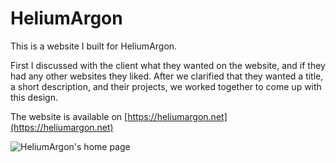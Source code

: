 # HeliumArgon

This is a website I built for HeliumArgon.

First I discussed with the client what they wanted on the website, and if they had any other websites they liked. After we clarified that they wanted a title, a short description, and their projects, we worked together to come up with this design.

The website is available on [https://heliumargon.net](https://heliumargon.net)

![HeliumArgon's home page](/assets/projects/heliumargon-1.png)